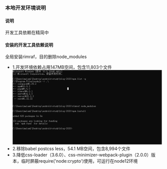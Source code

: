 ### 本地开发环境说明
#### 说明
开发工具依赖在精简中

#### 安装的开发工具依赖说明
全局安装rimraf，目的删除node_modules

- 1.开发环境依赖占用147MB空间，包含11,803个文件
![安装的开发工具依赖说明](./assets/dev.png)
- 2.移除babel postcss less，54.1 MB空间，包含8,994个文件
- 3.降低css-loader（3.6.0）、css-minimizer-webpack-plugin（2.0.0）版本，临时屏蔽require('node:crypto')使用，可运行在node12环境




